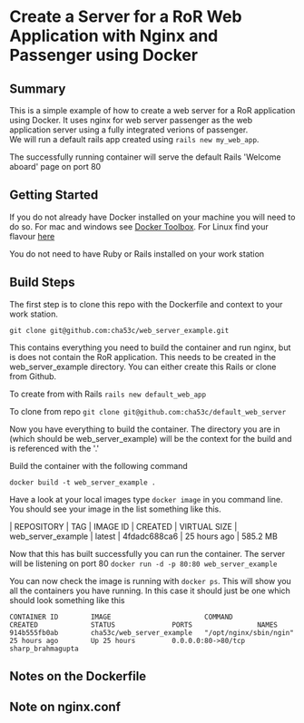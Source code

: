 # Create a Server for a RoR Web Application with Nginx and Passenger using Docker

## Summary
This is a simple example of how to create a web server for a RoR application using Docker. It uses nginx for web server
passenger as the web application server using a fully integrated verions of passenger.  
We will run a default rails app created using `rails new my_web_app`.

The successfully running container will serve the default Rails 'Welcome aboard' page on port 80

## Getting Started
If you do not already have Docker installed on your machine you will need to do so. For mac and windows see [Docker Toolbox](https://www.docker.com/docker-toolbox). For Linux find your flavour [here](http://docs.docker.com/v1.8/installation/)

You do not need to have Ruby or Rails installed on your work station

## Build Steps
The first step is to clone this repo with the Dockerfile and context to your work station.

`git clone git@github.com:cha53c/web_server_example.git`

This contains everything you need to build the container and run nginx, but is does not contain the RoR application.
This needs to be created in the web_server_example directory.  You can either create this Rails or clone from Github.

To create from with Rails
`rails new default_web_app`


To clone from repo
`git clone git@github.com:cha53c/default_web_server`

Now you have everything to build the container.  The directory you are in (which should be web_server_example) will be the context for the build and is referenced with the '.'

Build the container with the following command

`docker build -t web_server_example .`

Have a look at your local images type `docker image` in you command line. You should see your image in the list something like this.


| REPOSITORY         | TAG    |   IMAGE ID    | CREATED         |    VIRTUAL SIZE
| web_server_example | latest |  4fdadc688ca6 | 25 hours ago    |    585.2 MB


Now that this has built successfully you can run the container. The server will be listening on port 80
`docker run -d -p 80:80 web_server_example`

You can now check the image is running with `docker ps`. This will show you all the containers you have running. In this case it should just be one which should look something like this

`CONTAINER ID        IMAGE                       COMMAND                  CREATED             STATUS              PORTS                NAMES
914b555fb0ab        cha53c/web_server_example   "/opt/nginx/sbin/ngin"   25 hours ago        Up 25 hours         0.0.0.0:80->80/tcp   sharp_brahmagupta`


## Notes on the Dockerfile
## Note on nginx.conf
